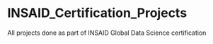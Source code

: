 # INSAID_Certification_Projects
All projects done as part of INSAID Global Data Science certification
